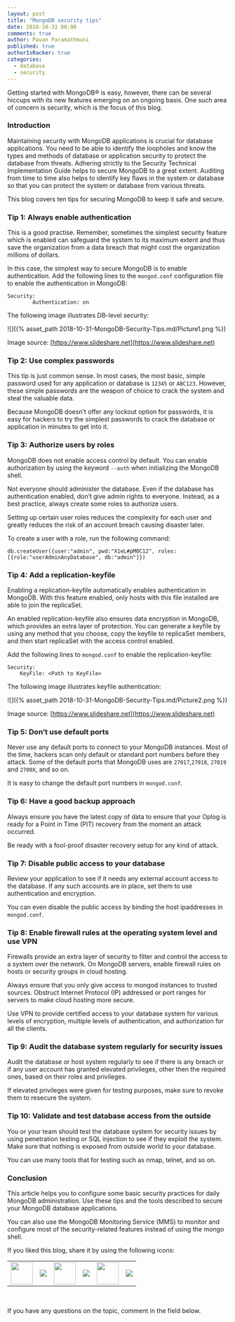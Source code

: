 ```yaml
---
layout: post
title: "MongoDB security tips"
date: 2018-10-31 00:00
comments: true
author: Pavan Paramathmuni
published: true
authorIsRacker: true
categories:
  - database
  - security
---
```


Getting started with MongoDB&reg; is easy, however, there can be several hiccups
with its new features emerging on an ongoing basis. One such area of concern is
security, which is the focus of this blog.

<!-- more -->

### Introduction

Maintaining security with MongoDB applications is crucial for database
applications. You need to be able to identify the loopholes and know the types
and methods of database or application security to protect the database from
threats. Adhering strictly to the Security Technical Implementation Guide helps
to secure  MongoDB to a great extent. Auditing from time to time also helps to
identify key flaws in the system or database so that you can protect the system
or database from various threats.

This blog covers ten tips for securing MongoDB to keep it safe and secure.


### Tip 1: Always enable authentication

This is a good practise. Remember, sometimes the simplest security feature which
is enabled can safeguard the system to its maximum extent and thus save the
organization from a data breach that might cost the organization millions of
dollars.

In this case, the simplest way to secure MongoDB is to enable authentication.
Add the following lines to the `mongod.conf` configuration file to enable the
authentication in MongoDB:

    Security:
		    Authentication: on

The following image illustrates DB-level security:

![]({% asset_path 2018-10-31-MongoDB-Security-Tips.md/Picture1.png %})

Image source: [https://www.slideshare.net](https://www.slideshare.net)

### Tip 2: Use complex passwords

This tip is just common sense.  In most cases, the most basic, simple password
used for any application or database is `12345` or `ABC123`. However, these simple
passwords are the weapon of choice to crack the system and steal the valuable
data.

Because MongoDB doesn’t offer any lockout option for passwords, it is easy for
hackers to try the simplest passwords to crack the database or application in
minutes to get into it.

### Tip 3: Authorize users by roles

MongoDB does not enable access control by default. You can enable authorization
by using the keyword `--auth` when initializing the MongoDB shell.

Not everyone should administer the database. Even if the database has
authentication enabled, don’t give admin rights to everyone. Instead, as a best
practice, always create some roles to authorize users.

Setting up certain user roles reduces the complexity for each user and greatly
reduces the risk of an account breach causing disaster later.

To create a user with a role, run the following command:

    db.createUser({user:"admin", pwd:"X1eL#pM0C12", roles:[{role:"userAdminAnyDatabase", db:"admin"]})

### Tip 4: Add a replication-keyfile

Enabling a replication-keyfile automatically enables authentication in MongoDB.
With this feature enabled, only hosts with this file installed are able to join
the replicaSet.

An enabled replication-keyfile also ensures data encryption in MongoDB,
which provides an extra layer of protection. You can generate a keyfile by using
any method that you choose, copy the keyfile to replicaSet members, and then
start replicaSet with the access control enabled.

Add the following lines to `mongod.conf` to enable the replication-keyfile:

    Security:
	    KeyFile: <Path to KeyFile>

The following image illustrates keyfile authentication:

![]({% asset_path 2018-10-31-MongoDB-Security-Tips.md/Picture2.png %})

Image source: [https://www.slideshare.net](https://www.slideshare.net)

### Tip 5: Don’t use default ports

Never use any default ports to connect to your MongoDB instances. Most of the
time, hackers scan only default or standard port numbers before they attack.
Some of the default ports that MongoDB uses are `27017`,`27018`, `27019` and
`2700X`, and so on.

It is easy to change the default port numbers in `mongod.conf`.

### Tip 6: Have a good backup approach

Always ensure you have the latest copy of data to ensure that your Oplog is
ready for a Point in Time (PIT) recovery from the moment an attack occurred.

Be ready with a fool-proof disaster recovery setup for any kind of attack.

### Tip 7: Disable public access to your database

Review your application to see if it needs any external account access to the
database. If any such accounts are in place, set them to use authentication and
encryption.

You can even disable the public access by binding the host ipaddresses in
`mongod.conf`.

### Tip 8: Enable firewall rules at the operating system level and use VPN

Firewalls provide an extra layer of security to filter and control the access
to a system over the network. On MongoDB servers, enable firewall rules on hosts
or security groups in cloud hosting.

Always ensure that you only give access to mongod instances to trusted sources.
Obstruct Internet Protocol (IP) addressed or port ranges for servers to make
cloud hosting more secure.

Use VPN to provide certified access to your database system for various levels
of encryption, multiple levels of authentication, and authorization for all the
clients.

### Tip 9: Audit the database system regularly for security issues

Audit the database or host system regularly to see if there is any breach or
if any user account has granted elevated privileges, other then the required
ones, based on their roles and privileges.

If elevated privileges were given for testing purposes, make sure to revoke
them to resecure the system.

### Tip 10: Validate and test database access from the outside

You or your team should test the database system for security issues by using
penetration testing or SQL injection to see if they exploit the system. Make
sure that nothing is exposed from outside world to your database.

You can use many tools that for testing such as nmap, telnet, and so on.

### Conclusion

This article helps you to configure some basic security practices for daily
MongoDB administration. Use these tips and the tools described to secure your
MongoDB database applications.

You can also use the MongoDB Monitoring Service (MMS) to monitor and configure
most of the security-related features instead of using the mongo shell.

<table>
  <tr>If you liked this blog, share it by using the following icons:</tr>
  <tr>
   <td>
       <img src="{% asset_path line-tile.png %}" width=50 >
    </td>
    <td>
      <a href="https://twitter.com/home?status=https%3A//developer.rackspace.com/blog/applications-monitoring-creating-a-smoother-financial-close/">
        <img src="{% asset_path shareT.png %}">
      </a>
    </td>
    <td>
       <img src="{% asset_path line-tile.png %}" width=50 >
    </td>
    <td>
      <a href="https://www.facebook.com/sharer/sharer.php?u=https%3A//developer.rackspace.com/blog/applications-monitoring-creating-a-smoother-financial-close/">
        <img src="{% asset_path shareFB.png %}">
      </a>
    </td>
    <td>
       <img src="{% asset_path line-tile.png %}" width=50 >
    </td>
    <td>
      <a href="https://www.linkedin.com/shareArticle?mini=true&url=https%3A//developer.rackspace.com/blog/applications-monitoring-creating-a-smoother-financial-close&summary=&source=">
        <img src="{% asset_path shareL.png %}">
      </a>
    </td>
  </tr>
</table>

</br>


If you have any questions on the topic, comment in the field below.

